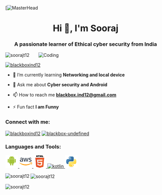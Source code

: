 [![MasterHead](https://user-images.githubusercontent.com/74038190/225813708-98b745f2-7d22-48cf-9150-083f1b00d6c9.gif)
<h1 align="center">Hi 👋, I'm Sooraj</h1>
<h3 align="center">A passionate learner of Ethical cyber security from India</h3>
<img src (img align="right" alt="Coding" width="400" src="https://media.giphy.com/media/3o6Zt6D0wctPw33ROQ/giphy.gif"

<p align="left"> <img src="https://komarev.com/ghpvc/?username=soorajt12&label=Profile%20views&color=0e75b6&style=flat" alt="soorajt12" /> </p>

<p align="left"> <a href="https://twitter.com/blackboxind12" target="blank"><img src="https://img.shields.io/twitter/follow/blackboxind12?logo=twitter&style=for-the-badge" alt="blackboxind12" /></a> </p>

- 🌱 I’m currently learning **Networking and local device**

- 💬 Ask me about **Cyber security and Android**

- 📫 How to reach me **blackbox.ind12@gmail.com**

- ⚡ Fun fact **I am Funny**

<h3 align="left">Connect with me:</h3>
<p align="left">
<a href="https://twitter.com/blackboxind12" target="blank"><img align="center" src="https://raw.githubusercontent.com/rahuldkjain/github-profile-readme-generator/master/src/images/icons/Social/twitter.svg" alt="blackboxind12" height="30" width="40" /></a>
<a href="https://linkedin.com/in/blackbox-undefined" target="blank"><img align="center" src="https://raw.githubusercontent.com/rahuldkjain/github-profile-readme-generator/master/src/images/icons/Social/linked-in-alt.svg" alt="blackbox-undefined" height="30" width="40" /></a>
</p>

<h3 align="left">Languages and Tools:</h3>
<p align="left"> <a href="https://developer.android.com" target="_blank" rel="noreferrer"> <img src="https://raw.githubusercontent.com/devicons/devicon/master/icons/android/android-original-wordmark.svg" alt="android" width="40" height="40"/> </a> <a href="https://aws.amazon.com" target="_blank" rel="noreferrer"> <img src="https://raw.githubusercontent.com/devicons/devicon/master/icons/amazonwebservices/amazonwebservices-original-wordmark.svg" alt="aws" width="40" height="40"/> </a> <a href="https://www.w3.org/html/" target="_blank" rel="noreferrer"> <img src="https://raw.githubusercontent.com/devicons/devicon/master/icons/html5/html5-original-wordmark.svg" alt="html5" width="40" height="40"/> </a> <a href="https://kotlinlang.org" target="_blank" rel="noreferrer"> <img src="https://www.vectorlogo.zone/logos/kotlinlang/kotlinlang-icon.svg" alt="kotlin" width="40" height="40"/> </a> <a href="https://www.python.org" target="_blank" rel="noreferrer"> <img src="https://raw.githubusercontent.com/devicons/devicon/master/icons/python/python-original.svg" alt="python" width="40" height="40"/> </a> </p>

<p><img align="left" src="https://github-readme-stats.vercel.app/api/top-langs?username=soorajt12&show_icons=true&locale=en&layout=compact" alt="soorajt12" /></p>

<p>&nbsp;<img align="center" src="https://github-readme-stats.vercel.app/api?username=soorajt12&show_icons=true&locale=en" alt="soorajt12" /></p>

<p><img align="center" src="https://github-readme-streak-stats.herokuapp.com/?user=soorajt12&" alt="soorajt12" /></p>
